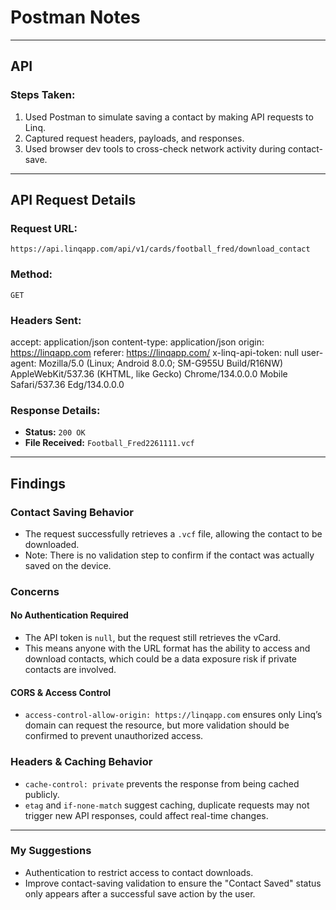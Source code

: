 # Postman Notes
---

## **API**
### **Steps Taken:**
1. Used Postman to simulate saving a contact by making API requests to Linq.
2. Captured request headers, payloads, and responses.
3. Used browser dev tools to cross-check network activity during contact-save.

---

## **API Request Details**
### **Request URL:**
`https://api.linqapp.com/api/v1/cards/football_fred/download_contact`

### **Method:**
`GET`

### **Headers Sent:**

accept: application/json content-type: application/json origin: https://linqapp.com referer: https://linqapp.com/ x-linq-api-token: null user-agent: Mozilla/5.0 (Linux; Android 8.0.0; SM-G955U Build/R16NW) AppleWebKit/537.36 (KHTML, like Gecko) Chrome/134.0.0.0 Mobile Safari/537.36 Edg/134.0.0.0


### **Response Details:**
- **Status:** `200 OK`
- **File Received:** `Football_Fred2261111.vcf`
---

## **Findings**

###  **Contact Saving Behavior**
- The request successfully retrieves a `.vcf` file, allowing the contact to be downloaded.
- Note: There is no validation step to confirm if the contact was actually saved on the device.

###  **Concerns**
#### **No Authentication Required**
- The API token is `null`, but the request still retrieves the vCard.
- This means anyone with the URL format has the ability to access and download contacts, which could be a data exposure risk if private contacts are involved.

#### **CORS & Access Control**
- `access-control-allow-origin: https://linqapp.com` ensures only Linq’s domain can request the resource, but more validation should be confirmed to prevent unauthorized access.

### **Headers & Caching Behavior**
- `cache-control: private` prevents the response from being cached publicly.
- `etag` and `if-none-match` suggest caching, duplicate requests may not trigger new API responses, could affect real-time changes.

---

### **My Suggestions**
-  Authentication to restrict access to contact downloads.
- Improve contact-saving validation to ensure the "Contact Saved" status only appears after a successful save action by the user.


